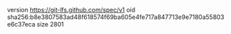 version https://git-lfs.github.com/spec/v1
oid sha256:b8e3807583ad48f618574f69ba605e4fe717a847713e9e7180a55803e6c37eca
size 2801
